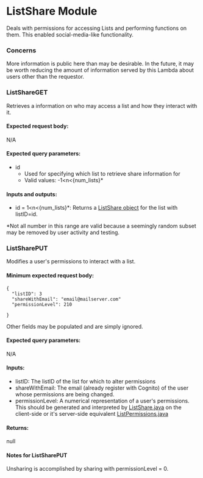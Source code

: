 # ListShare Module
Deals with permissions for accessing Lists and performing functions on them. This enabled social-media-like functionality.

### Concerns
More information is public here than may be desirable. In the future, it may be worth reducing the amount of information served by this Lambda about users other than the requestor.


### ListShareGET
Retrieves a information on who may access a list and how they interact with it.
#### Expected request body:
N/A

#### Expected query parameters:
  - id
    - Used for specifying which list to retrieve share information for
    - Valid values: -1<n<{num_lists}*
    
#### Inputs and outputs:
  - id = 1<n<{num_lists}*: Returns a [ListShare object](https://github.com/ClaytonWWilson/Listify/blob/master/Lambdas/Lists/ListShare/src/ListShare.java) for the list with listID=id.

*Not all number in this range are valid because a seemingly random subset may be removed by user activity and testing.


### ListSharePUT
Modifies a user's permissions to interact with a list.
#### Minimum expected request body:
```
{
  "listID": 3
  "shareWithEmail": "email@mailserver.com"
  "permissionLevel": 210

}
```
Other fields may be populated and are simply ignored.

#### Expected query parameters:
N/A

#### Inputs:
  - listID: The listID of the list for which to alter permissions
  - shareWithEmail: The email (already register with Cognito) of the user whose permissions are being changed.
  - permissionLevel: A numerical representation of a user's permissions. This should be generated and interpreted by [ListShare.java](https://github.com/ClaytonWWilson/Listify/blob/master/Listify/app/src/main/java/com/example/listify/data/ListShare.java) on the client-side or it's server-side equivalent [ListPermissions.java](https://github.com/ClaytonWWilson/Listify/blob/master/Lambdas/Lists/List/src/ListPermissions.java)
  
#### Returns:
null

#### Notes for ListSharePUT
Unsharing is accomplished by sharing with permissionLevel = 0.

